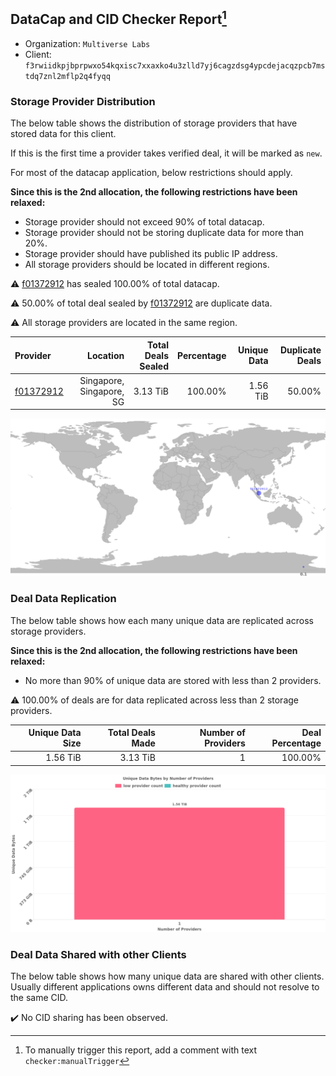 ## DataCap and CID Checker Report[^1]
 - Organization: `Multiverse Labs`
 - Client: `f3rwiidkpjbprpwxo54kqxisc7xxaxko4u3zlld7yj6cagzdsg4ypcdejacqzpcb7mstdq7znl2mflp2q4fyqq`
### Storage Provider Distribution
The below table shows the distribution of storage providers that have stored data for this client.

If this is the first time a provider takes verified deal, it will be marked as `new`.

For most of the datacap application, below restrictions should apply.

**Since this is the 2nd allocation, the following restrictions have been relaxed:**
 - Storage provider should not exceed 90% of total datacap.
 - Storage provider should not be storing duplicate data for more than 20%.
 - Storage provider should have published its public IP address.
 - All storage providers should be located in different regions.

⚠️ [f01372912](https://filfox.info/en/address/f01372912) has sealed 100.00% of total datacap.

⚠️ 50.00% of total deal sealed by [f01372912](https://filfox.info/en/address/f01372912) are duplicate data.

⚠️ All storage providers are located in the same region.

| Provider                                              |                 Location | Total Deals Sealed | Percentage | Unique Data | Duplicate Deals |
| :---------------------------------------------------- | -----------------------: | -----------------: | ---------: | ----------: | --------------: |
| [f01372912](https://filfox.info/en/address/f01372912) | Singapore, Singapore, SG |           3.13 TiB |    100.00% |    1.56 TiB |          50.00% |

![Provider Distribution](https://raw.githubusercontent.com/data-preservation-programs/filplus-checker-assets/main/filecoin-project/filecoin-plus-large-datasets/issues/127/1671092564714.png)
### Deal Data Replication
The below table shows how each many unique data are replicated across storage providers.

**Since this is the 2nd allocation, the following restrictions have been relaxed:**
- No more than 90% of unique data are stored with less than 2 providers.

⚠️ 100.00% of deals are for data replicated across less than 2 storage providers.

| Unique Data Size | Total Deals Made | Number of Providers | Deal Percentage |
| ---------------: | ---------------: | ------------------: | --------------: |
|         1.56 TiB |         3.13 TiB |                   1 |         100.00% |

![Replication Distribution](https://raw.githubusercontent.com/data-preservation-programs/filplus-checker-assets/main/filecoin-project/filecoin-plus-large-datasets/issues/127/1671092567666.png)
### Deal Data Shared with other Clients
The below table shows how many unique data are shared with other clients.
Usually different applications owns different data and should not resolve to the same CID.

✔️ No CID sharing has been observed.

[^1]: To manually trigger this report, add a comment with text `checker:manualTrigger`
